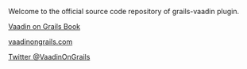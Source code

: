 Welcome to the official source code repository of grails-vaadin plugin. 

[Vaadin on Grails Book](https://www.gitbook.io/book/ondrej-kvasnovsky/vaadin-on-grails)

[vaadinongrails.com](http://vaadinongrails.com)

[Twitter @VaadinOnGrails](https://twitter.com/VaadinOnGrails)